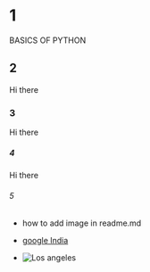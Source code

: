 # 1
BASICS OF PYTHON

## 2

Hi there
### 3

Hi there
##### 4

Hi there
###### 5 
* how to add image in readme.md
- [google India](https://www.google.co.in/index.html?zx=1757682265258&no_sw_cr=1)



- ![Los angeles](https://upload.wikimedia.org/wikipedia/commons/thumb/6/69/Los_Angeles_with_Mount_Baldy.jpg/330px-Los_Angeles_with_Mount_Baldy.jpg)
